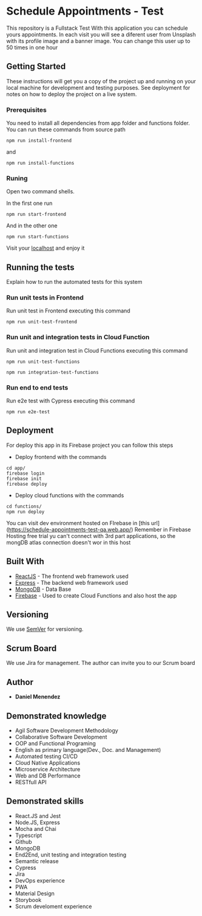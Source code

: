 # Schedule Appointments - Test

This repository is a Fullstack Test
With this application you can schedule yours appointments.
In each visit you will see a diferent user from Unsplash with its profile image and a banner image.
You can change this user up to 50 times in one hour

## Getting Started

These instructions will get you a copy of the project up and running on your local machine for development and testing purposes. See deployment for notes on how to deploy the project on a live system.

### Prerequisites

You need to install all dependencies from app folder and functions folder. You can run these commands from source path

```
npm run install-frontend
```
and
```
npm run install-functions
```

### Runing

Open two command shells.

In the first one run

```
npm run start-frontend
```

And in the other one

```
npm run start-functions
```

Visit your [localhost](http://localhost:3000/) and enjoy it

## Running the tests

Explain how to run the automated tests for this system

### Run unit tests in Frontend

Run unit test in Frontend executing this command

```
npm run unit-test-frontend
```

### Run unit and integration tests in Cloud Function

Run unit and integration test in Cloud Functions executing this command

```
npm run unit-test-functions
```

```
npm run integration-test-functions
```

### Run end to end tests

Run e2e test with Cypress executing this command

```
npm run e2e-test
```

## Deployment

For deploy this app in its Firebase project you can follow this steps
* Deploy frontend with the commands
```
cd app/
firebase login
firebase init
firebase deploy
```
* Deploy cloud functions with the commands
```
cd functions/
npm run deploy
```

You can visit dev environment hosted on FIrebase in [this url] (https://schedule-appointments-test-qa.web.app/)
Remember in Firebase Hosting free trial yu can't connect with 3rd part applications, so the mongDB atlas connection doesn't wor in this host

## Built With

* [ReactJS](https://reactjs.org/docs/getting-started.html) - The frontend web framework used
* [Express](https://expressjs.com/) - The backend web framework used
* [MongoDB](https://www.mongodb.com/) - Data Base
* [Firebase](https://firebase.google.com/docs/functions) - Used to create Cloud Functions and also host the app

## Versioning

We use [SemVer](http://semver.org/) for versioning.

## Scrum Board

We use Jira for management. The author can invite you to our Scrum board

## Author

* **Daniel Menendez**

## Demonstrated knowledge
* Agil Software Development Methodology
* Collaborative Software Development
* OOP and Functional Programing
* English as primary language(Dev., Doc. and Management)
* Automated testing CI/CD
* Cloud Native Applications
* Microservice Architecture
* Web and DB Performance
* RESTfull API

## Demonstrated skills
* React.JS and Jest
* Node.JS, Express
* Mocha and Chai
* Typescript
* Github
* MongoDB
* End2End, unit testing and integration testing
* Semantic release
* Cypress
* Jira
* DevOps experience
* PWA
* Material Design
* Storybook
* Scrum develoment experience
